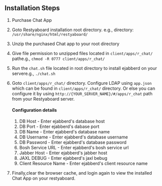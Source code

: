 ## Installation Steps

1.  Purchase Chat App
2.  Goto Restyaboard installation root directory. e.g., directory: `/usr/share/nginx/html/restyaboard/`
3.  Unzip the purchased Chat app to your root directory
4.  Give file permission to unzipped files located in `client/apps/r_chat/` pathe.g., `chmod -R 0777 client/apps/r_chat/`
5.  Run the `chat.sh` file located in root directory to install ejabberd on your servere.g., `./chat.sh`
6.  Goto `client/apps/r_chat/` directory. Configure LDAP using `app.json` which can be found in `client/apps/r_chat/` directory. Or else you can configure it by using `http://{YOUR_SERVER_NAME}/#/apps/r_chat` path from your Restyaboard server.

    #### Configuration details

    1.  DB Host - Enter ejabberd's database host
    2.  DB Port - Enter ejabberd's dabase port
    3.  DB Name - Enter ejabberd's database name
    4.  DB Username - Enter ejabberd's database username
    5.  DB Password - Enter ejabberd's database password
    6.  Bosh Service URL - Enter ejabberd's bosh service url
    7.  Jabber Host - Enter ejabberd's jabber host
    8.  JAXL DEBUG - Enter ejabberd's jaxl bebug
    9.  Client Resource Name - Enter ejabberd's client resource name
7.  Finally,clear the browser cache, and login again to view the installed Chat App on your restyaboard.